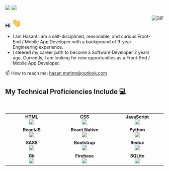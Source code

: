  [<img src="https://img.shields.io/badge/medium-%2312100E.svg?&style=for-the-badge&logo=medium&logoColor=white" />](https://medium.com/@pratikbaitha04)  [<img src="https://img.shields.io/badge/linkedin-%230077B5.svg?&style=for-the-badge&logo=linkedin&logoColor=white" />](www.linkedin.com/in/hasan-metin)

 <img align="right" height="270px" alt="GIF" src="https://i.pinimg.com/originals/e4/26/70/e426702edf874b181aced1e2fa5c6cde.gif" />

### Hi <img src="https://raw.githubusercontent.com/parth-27/parth-27/master/Hi.gif" width="30px">
- I am Hasan! I am a self-disciplined, reasonable, and curious Front-End / Mobile App Developer with a background of 9-year Engineering experience.
- I steered my career path to become a Software Developer 2 years ago. Currently, I am looking for new opportunities as a Front-End / Mobile App Developer.

📫 How to reach me: <a href="mailto: hasan.metinn@outlook.com">hasan.metinn@outlook.com</a>



## My Technical Proficiencies Include :computer:

<br>
<table>
<tbody>
 
<tr>
  <td align="center" width="20%">
<span><b><center>HTML</center></b></span> 
<img height=65px src="https://img.icons8.com/color/2x/html-5.png"> 
</td>
  
  <td align="center" width="20%">
<span><b><center>CSS</center></b></span> 
<img height=65px src="https://img.icons8.com/color/72/css3.png"> 
</td>
  
  <td align="center" width="20%">
<span><b><center>JavaScript</center></b></span> 
<img height=65px src="https://img.icons8.com/color/2x/javascript.png"> 
</td>
</tr>

<tr>
  
<td align="center" width="20%">
<span><b><center>ReactJS</center></b></span> 
<img height=60px src="https://img.icons8.com/ultraviolet/2x/react.png"> 
</td>

<td align="center" width="20%">
<span><b><center>React Native</center></b></span> 
<img height=60px src="https://img.icons8.com/color/72/react-native.png"> 
</td>

<td align="center" width="20%">
<span><b><center>Python</center></b></span> 
<img height=65px src="https://img.icons8.com/color/2x/python.png"> 
</td>
</tr>

<tr>
 <td align="center" width="20%">
<span><b><center>SASS</center></b></span> 
<img height=65px src="https://img.icons8.com/color/72/sass.png"> 
</td>
 
 <td align="center" width="20%">
<span><b><center>Bootstrap</center></b></span> 
<img height=65px src="https://img.icons8.com/color/72/bootstrap.png"> 
</td>

 <td align="center" width="20%">
<span><b><center>Redux</center></b></span> 
<img height=65px src="https://img.icons8.com/color/72/redux.png"> 
</td>
</tr>

<tr>
<td align="center" width="20%">
<span><b><center>Git</center></b></span> 
<img height=65px src="https://img.icons8.com/ios-glyphs/2x/github-2.png"> 
</td>
 
 <td align="center" width="20%">
<span><b><center>Firebase</center></b></span> 
<img height=65px src="https://img.icons8.com/color/2x/firebase.png"> 
</td>


<td align="center" width="20%">
<span><b><center>SQLite</center></b></span> 
<img height=65px src="https://cdn0.iconfinder.com/data/icons/file-format-database-j-glyph-2/64/database_file_document-56-256.png"> 
</td>
</tr>

</tbody>
</table>

